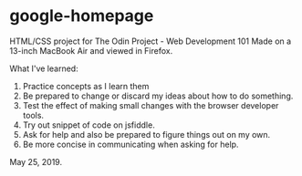 # google-homepage
HTML/CSS project for The Odin Project - Web Development 101
Made on a 13-inch MacBook Air and viewed in Firefox.  

What I've learned:

1.  Practice concepts as I learn them
2.  Be prepared to change or discard my ideas about how to do something.
3.  Test the effect of making small changes with the browser developer tools.
4.  Try out snippet of code on jsfiddle.
5.  Ask for help and also be prepared to figure things out on my own.
6.  Be more concise in communicating when asking for help.

May 25, 2019.